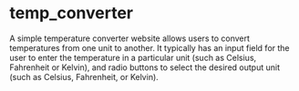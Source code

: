 # temp_converter
A simple temperature converter website allows users to convert temperatures from one unit to another. It typically has an input field for the user to enter the temperature in a particular unit (such as Celsius, Fahrenheit or Kelvin), and radio buttons to select the desired output unit (such as Celsius, Fahrenheit, or Kelvin).
